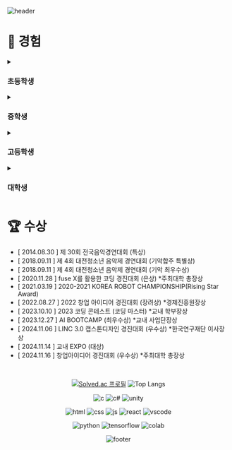 <div>
  
![header](https://capsule-render.vercel.app/api?type=waving&color=0:f05650,100:553830&height=270&section=header&text=tluda's%20Github%20&fontSize=80&fontAlignY=40&desc=천재%20성장형%20올라운더%20개발자%20૮𖦹_×ა&descSize=25)

# 🦦 경험

<details>
<summary><h3>초등학생</h3></summary>
<div markdown="1">

- 태권도 1년 (1단)
- 피아노 3년 (체르니  30)

</div>
</details>

<details>
<summary><h3>중학생</h3></summary>
<div markdown="1">

- 2017 사도장학회 장학생으로 중학교 입학
- 교내 오케스트라 입단 (타악기 - 글로켄슈필)
- 학교 축제에서 오케스트라, 난타(페인트통) 무대를 펼침
- 복싱 3개월
- '수학특성화중학교' 라는 책 시리즈를 읽고 코딩에 관심을 갖게 됨
- 'Do it! 점프 투 파이썬' 이라는 책을 구매하여
<br>비교적 입문하기 좋은 언어인 python으로 독학을 시작
- 중학교를 졸업하면서 프로그래머의 꿈을 가지기 시작함
- 오케스트라 곡은 다음과 같은 3가지 곡을 연습하였음
<br>Ross Roy, The power of Korea, Fate of the gods

</div>
</details>

<details>
<summary><h3>고등학생</h3></summary>
<div markdown="1">

- 정규 코딩동아리 NEWCOLLAR에 가입
<br>놀랍게도 코딩동아리가 2개였기 때문에 인원이 분산되었고
<br>타동아리가 인기가 더 좋았어서 우리 동아리 신입생은 나를 포함하여 3명이었음
<br>그때 당시 동아리 부장님(지금도 연락하는 형) - github(link 예정)
- 선배를 통해 프로그래머스라는 사이트를 알게됨
<br>강의를 보고 여러문제들을 풀어보며 python 문법을 다짐
- 복싱 3개월
- [ 2020.11.21~11.27 ] 동계 SW융합 창작 캠프 *수료
<br>교육과정 : 인공지능 모델을 적용한 나만의 홈페이지 만들기
<br>해당 프로그램을 통해 html,css를 활용한 웹페이지 구성방법&AI 모델링 방법을 알게됨<br>우수학생으로 개발내용을 발표하고 AI 로봇큐브를 증정받음
<br>template(link 예정)
- 2학년이 되면서 정규 코딩동아리 NEWCOLLAR의 부장자리를 이어받음
- 앱인벤터로 '공 튀기기 게임' 카피 코딩해보고 게임방식을 개선해보며 추가기능을 넣어봄
- python의 tkinter모듈로 GUI 형태의 '업다운 게임'을 구현했음
- 웹페이지에 대한 관심을 갖게 되어 제대로된 웹페이지를 하나 만들어봄(템플릿 활용)
<br>OtterCompany(link 예정)
- 삼성 주니어 SW 창작대회 예선 탈락
- 영남이공대 산업현장 탐방 및 직무 멘토링 프로그램
<br>- [ 2021.08.18 ~ 08.19 ] IoT SW 개발자 체험 *수료
<br>아두이노 키트와 엔트리 관련 수업
<br>- [ 2021.08.23 ~ 08.25 ] 정보보호 전문가 - 화이트해커 *수료
<br>해킹 이론, 실습은 주로 SQL Injection 관련 수업 *WebGoat 활용
<br>문제풀듯이 해서 제일 재밌었음 + 이후 해킹방어대회 CTF에 참여하고
<br>3문제인가 풀고 수상못했음, 4문제부터 수상권 이었던 것으로 기억
<br>- [ 2021.08.30 ~ 08.31 ] AI SW개발자 체험 *수료
<br>K-means, K-NN 인공지능 학습관련 수업
- NYPC 2021 예선 탈락
- MMA 3개월
- 정보올림피아드 예선 탈락
- 창업 특강에서 팀을 이뤄  아이디어 기획과 사업계획서를 작성하고 발표하며 1등을 차지함, 학교대표로 창업경진대회 참여
- 작성중...(고2~고3 이야기 아직 다작성하지 못했음)

</div>
</details>

<details>
<summary><h3>대학생</h3></summary>
<div markdown="1">

- 작성중...(대학교 이야기 아직 작성시작 못함)

</div>
</details>

# 🏆 수상
- [ 2014.08.30 ] 제 30회 전국음악경연대회 (특상)
- [ 2018.09.11 ] 제 4회 대전청소년 음악제 경연대회 (기악합주 특별상)
- [ 2018.09.11 ] 제 4회 대전청소년 음악제 경연대회 (기악 최우수상)
- [ 2020.11.28 ] fuse X를 활용한 코딩 경진대회 (은상) *주최대학 총장상
- [ 2021.03.19 ] 2020-2021 KOREA ROBOT CHAMPIONSHIP(Rising Star Award) 
- [ 2022.08.27 ] 2022 창업 아이디어 경진대회 (장려상) *경제진흥원장상
- [ 2023.10.10 ] 2023 코딩 콘테스트 (코딩 마스터) *교내 학부장상
- [ 2023.12.27 ] AI BOOTCAMP (최우수상) *교내 사업단장상
- [ 2024.11.06 ] LINC 3.0 캡스톤디자인 경진대회 (우수상) *한국연구재단 이사장상
- [ 2024.11.14 ] 교내 EXPO (대상)
- [ 2024.11.16 ] 창업아이디어 경진대회 (우수상) *주최대학 총장상



<br>

<div align = "center">

  [![Solved.ac
프로필](https://mazassumnida.wtf/api/v2/generate_badge?boj=danto7632)](https://solved.ac/danto7632)
![Top Langs](https://github-readme-stats.vercel.app/api/top-langs/?username=danto7632&layout=compact)

![c](https://img.shields.io/badge/C-00599C?style=for-the-badge&logo=c&logoColor=white)
![c#](https://img.shields.io/badge/C%23-239120?style=for-the-badge&logo=c-sharp&logoColor=white)
![unity](https://img.shields.io/badge/Unity-100000?style=for-the-badge&logo=unity&logoColor=white)
<br>

![html](https://img.shields.io/badge/HTML5-E34F26?style=for-the-badge&logo=html5&logoColor=white)
![css](https://img.shields.io/badge/CSS3-1572B6?style=for-the-badge&logo=css3&logoColor=white)
![js](https://img.shields.io/badge/JavaScript-F7DF1E?style=for-the-badge&logo=JavaScript&logoColor=white)
![react](https://img.shields.io/badge/React-20232A?style=for-the-badge&logo=react&logoColor=61DAFB)
![vscode](https://img.shields.io/badge/Visual_Studio_Code-0078D4?style=for-the-badge&logo=visual%20studio%20code&logoColor=white)
<br>

![python](https://img.shields.io/badge/Python-3776AB?style=for-the-badge&logo=python&logoColor=white)
![tensorflow](https://img.shields.io/badge/TensorFlow-FF6F00?style=for-the-badge&logo=tensorflow&logoColor=white)
![colab](https://img.shields.io/badge/Colab-F9AB00?style=for-the-badge&logo=googlecolab&color=525252)

![footer](https://capsule-render.vercel.app/api?type=waving&&color=0:553830,100:f05650&height=130&section=footer&fontSize=90)
</div>

<!--[![Readme Card](https://github-readme-stats.vercel.app/api/pin/?username=danto7632&theme=solarized-light&repo=github-readme-stat)](https://github.com/anuraghazra/github-readme-stats)--!>


<!--
**Danto7632/Danto7632** is a ✨ _special_ ✨ repository because its `README.md` (this file) appears on your GitHub profile.
//
Here are some ideas to get you started:

- 🔭 I’m currently working on ...
- 🌱 I’m currently learning ...
- 👯 I’m looking to collaborate on ...
- 🤔 I’m looking for help with ...
- 💬 Ask me about ...
- 📫 How to reach me: ...
- 😄 Pronouns: ...
- ⚡ Fun fact: ...
-->
